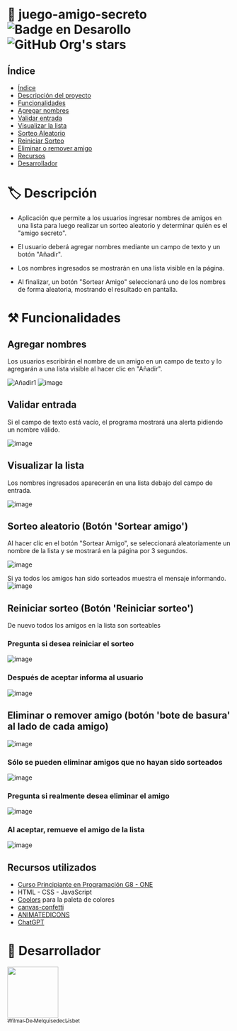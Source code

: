 # 🎲 juego-amigo-secreto ![Badge en Desarollo](https://img.shields.io/badge/STATUS-HECHO-green)  ![GitHub Org's stars](https://img.shields.io/github/stars/arleydemelquisedeclisbet/juego-amigo-secreto?style=social)




## Índice
* [Índice](#índice)
* [Descripción del proyecto](#%EF%B8%8F-descripción)
* [Funcionalidades](#%EF%B8%8F-funcionalidades)
* [Agregar nombres](#agregar-nombres)
* [Validar entrada](#validar-entrada)
* [Visualizar la lista](#visualizar-la-lista)
* [Sorteo Aleatorio](#sorteo-aleatorio-botón-sortear-amigo)
* [Reiniciar Sorteo](#reiniciar-sorteo-botón-reiniciar-sorteo)
* [Eliminar o remover amigo](#eliminar-o-remover-amigo-botón-bote-de-basura-al-lado-de-cada-amigo)
* [Recursos](#recursos-utilizados)
* [Desarrollador](#-desarrollador)

# 🏷️ Descripción
- Aplicación que permite a los usuarios ingresar nombres de amigos en una lista para luego realizar un sorteo aleatorio y determinar quién es el "amigo secreto".

- El usuario deberá agregar nombres mediante un campo de texto y un botón "Añadir". 

- Los nombres ingresados se mostrarán en una lista visible en la página.

- Al finalizar, un botón "Sortear Amigo" seleccionará uno de los nombres de forma aleatoria, mostrando el resultado en pantalla.

# ⚒️ Funcionalidades
## Agregar nombres
Los usuarios escribirán el nombre de un amigo en un campo de texto y lo agregarán a una lista visible al hacer clic en "Añadir".

![Añadir1](https://github.com/user-attachments/assets/93c7eaac-6587-49b6-bffe-1bccabbc8a2f)
![image](https://github.com/user-attachments/assets/3be3aa27-a801-4308-82fc-5fcaad7081b1)


## Validar entrada
Si el campo de texto está vacío, el programa mostrará una alerta pidiendo un nombre válido.

![image](https://github.com/user-attachments/assets/3b22c3f6-9497-4c87-b949-d1eda24ca49b)


## Visualizar la lista
Los nombres ingresados aparecerán en una lista debajo del campo de entrada.

![image](https://github.com/user-attachments/assets/198d8100-26f8-487f-bb35-fff0ee42e72e)


## Sorteo aleatorio (Botón 'Sortear amigo')
Al hacer clic en el botón "Sortear Amigo", se seleccionará aleatoriamente un nombre de la lista y se mostrará en la página por 3 segundos.

![image](https://github.com/user-attachments/assets/99cad163-2dbc-4c45-ae4e-9e3c1570dc84)

Si ya todos los amigos han sido sorteados muestra el mensaje informando.
![image](https://github.com/user-attachments/assets/7e7ba4f9-e462-48e4-965f-777a61766462)

## Reiniciar sorteo (Botón 'Reiniciar sorteo')

De nuevo todos los amigos en la lista son sorteables

### Pregunta si desea reiniciar el sorteo
![image](https://github.com/user-attachments/assets/d5c1542b-4316-4e8c-8994-4f759274d7bd)

### Después de aceptar informa al usuario
![image](https://github.com/user-attachments/assets/5da61cc9-4fdf-4ac0-a63a-fe42a486efd0)

## Eliminar o remover amigo (botón 'bote de basura' al lado de cada amigo)
![image](https://github.com/user-attachments/assets/eb15cc75-0dd6-4522-ab4f-dcdfb9b13c87)

### Sólo se pueden eliminar amigos que no hayan sido sorteados
![image](https://github.com/user-attachments/assets/e6162b44-eb0b-456a-930e-697fd6ab7171)

### Pregunta si realmente desea eliminar el amigo
![image](https://github.com/user-attachments/assets/8df2128e-2492-4924-bdd4-76a0c573681b)

### Al aceptar, remueve el amigo de la lista
![image](https://github.com/user-attachments/assets/39d82e84-f6f5-4aeb-aeda-75788dd66508)

## Recursos utilizados

  * [Curso Principiante en Programación G8 - ONE](https://app.aluracursos.com/formacion-programacion-primeros-pasos-grupo8-one)
  * HTML - CSS - JavaScript
  * [Coolors](https://coolors.co/) para la paleta de colores
  * [canvas-confetti](https://github.com/catdad/canvas-confetti)
  * [ANIMATEDICONS](https://animatedicons.co/)
  * [ChatGPT](https://chatgpt.com/)

# 🤵 Desarrollador
[<img src="https://github.com/user-attachments/assets/b1c94700-33f7-42e0-9d3a-322ab3580dcc" width=115><br><sub>Wilmar De MelquisedecLisbet</sub>](https://github.com/arleydemelquisedeclisbet)
